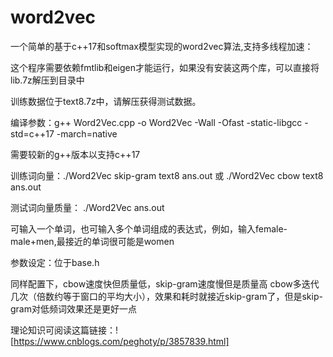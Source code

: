 # word2vec

一个简单的基于c++17和softmax模型实现的word2vec算法,支持多线程加速：

这个程序需要依赖fmtlib和eigen才能运行，如果没有安装这两个库，可以直接将lib.7z解压到目录中

训练数据位于text8.7z中，请解压获得测试数据。

编译参数：g++ Word2Vec.cpp -o Word2Vec -Wall -Ofast -static-libgcc -std=c++17 -march=native

需要较新的g++版本以支持c++17

训练词向量：./Word2Vec skip-gram text8 ans.out 或 ./Word2Vec cbow text8 ans.out 

测试词向量质量： ./Word2Vec ans.out 

可输入一个单词，也可输入多个单词组成的表达式，例如，输入female-male+men,最接近的单词很可能是women

参数设定：位于base.h

同样配置下，cbow速度快但质量低，skip-gram速度慢但是质量高
cbow多迭代几次（倍数约等于窗口的平均大小），效果和耗时就接近skip-gram了，但是skip-gram对低频词效果还是更好一点

理论知识可阅读这篇链接：![https://www.cnblogs.com/peghoty/p/3857839.html]
